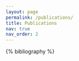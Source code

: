 ```yaml
---
layout: page
permalink: /publications/
title: Publications
nav: true
nav_order: 2
---
```


<!-- _pages/publications.md -->
<div class="Publications">

{% bibliography %}

</div>
